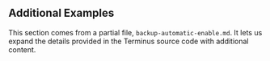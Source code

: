 ## Additional Examples

This section comes from a partial file, `backup-automatic-enable.md`. It lets us expand the details provided in the Terminus source code with additional content.